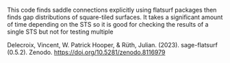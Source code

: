 This code finds saddle connections explicitly using flatsurf packages then finds gap distributions of square-tiled surfaces. It takes a significant amount of time depending on the STS so it is good for checking the results of a single STS but not for testing multiple

Delecroix, Vincent, W. Patrick Hooper, & Rüth, Julian. (2023). sage-flatsurf (0.5.2). Zenodo. https://doi.org/10.5281/zenodo.8116979
